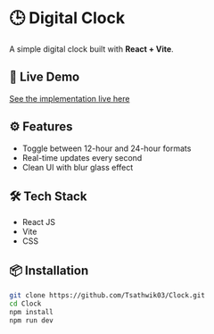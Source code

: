 # 🕒 Digital Clock

A simple digital clock built with **React + Vite**.

## 🚀 Live Demo
[See the implementation live here](https://clock-nine-omega.vercel.app/)


## ⚙️ Features
- Toggle between 12-hour and 24-hour formats
- Real-time updates every second
- Clean UI with blur glass effect

## 🛠️ Tech Stack
- React JS
- Vite
- CSS
## 📦 Installation

```bash
git clone https://github.com/Tsathwik03/Clock.git
cd Clock
npm install
npm run dev




